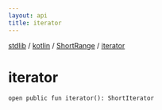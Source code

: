 ```yaml
---
layout: api
title: iterator
---
```

[stdlib](../../index.html) / [kotlin](../index.html) / [ShortRange](index.html) / [iterator](iterator.html)

# iterator

```
open public fun iterator(): ShortIterator
```
